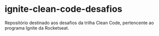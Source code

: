 # ignite-clean-code-desafios
Repositório destinado aos desafios da trilha Clean Code, pertencente ao programa Ignite da Rocketseat. 
